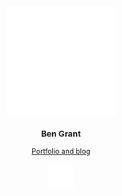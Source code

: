 <div align="center">
  <img src="dp.svg" width="216px">
</div>

<h3 align="center">Ben Grant</h3>

<div align="center">
  <a href="https://bengrant.dev">Portfolio and blog</a>
</div>

<br>

<div align="center">
  <img src="line.svg" width="50px">
</div>
